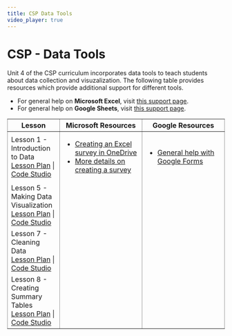 ```yaml
---
title: CSP Data Tools
video_player: true
---
```


# CSP - Data Tools

Unit 4 of the CSP curriculum incorporates data tools to teach students about data collection and visuzalization. The following table provides resources which provide additional support for different tools.

* For general help on **Microsoft Excel**, visit <a href="https://support.office.com/en-us/excel" target="_blank">this support page</a>.
* For general help on **Google Sheets**, visit <a href="https://support.google.com/docs/?hl=en#topic=2811806" target="_blank">this support page</a>.

<style>
  .centertext {
    text-align: center;
  }
</style>
<table cellpadding="10">
	<colgroup>
		<col width="24%" style="border:1px solid #999999;">
		<col width="38%" style="border:1px solid #999999;">
		<col width="38%" style="border:1px solid #999999;">
	</colgroup>
	<thead>
		<tr>
			<th class="centertext">Lesson</th>
			<th class="centertext">Microsoft Resources</th>
			<th class="centertext">Google Resources</th>
		</tr>
	</thead>
	<tbody>
		<tr>
			<td>
				Lesson 1 - Introduction to Data<br>
				<a href="https://code.org/curriculum/cspunit4/1/Teacher" target="_blank">Lesson Plan</a> | 
				<a href="https://studio.code.org/s/cspunit4/stage/1/puzzle/1" target="_blank">Code Studio</a>
			</td>
			<td>
				<ul>
					<li>
						<a href="https://support.office.com/en-us/article/Surveys-in-Excel-hosted-online-5fafd054-19f8-474c-97ec-b606fcda0ff9" target="_blank">
							Creating an Excel survey in OneDrive
						</a>
					</li>
					<li>
						<a href="https://support.office.com/en-us/article/Create-a-survey-ea52a787-822e-4f7e-b5ed-77bb14df3aba" target="_blank">
							More details on creating a survey
						</a>
					</li>
				</ul>
			</td>
			<td>
				<ul>
					<li>
						<a href="https://support.google.com/docs/topic/6063584?hl=en&ref_topic=1360904" target="_blank">
							General help with Google Forms
						</a>
					</li>
				</ul>
			</td>
		</tr>
		<tr>
			<td>
				Lesson 5 - Making Data Visualization<br>
				<a href="https://code.org/curriculum/cspunit4/5/Teacher" target="_blank">Lesson Plan</a> | 
				<a href="https://studio.code.org/s/cspunit4/stage/5/puzzle/1" target="_blank">Code Studio</a>
			</td>
			<td></td>
			<td></td>
		</tr>
		<tr>
			<td>
				Lesson 7 - Cleaning Data<br>
				<a href="https://code.org/curriculum/cspunit4/7/Teacher" target="_blank">Lesson Plan</a> | 
				<a href="https://studio.code.org/s/cspunit4/stage/7/puzzle/1" target="_blank">Code Studio</a>
			</td>
			<td></td>
			<td></td>
		</tr>
		<tr>
			<td>
				Lesson 8 - Creating Summary Tables<br>
				<a href="https://code.org/curriculum/cspunit4/8/Teacher" target="_blank">Lesson Plan</a> | 
				<a href="https://studio.code.org/s/cspunit4/stage/8/puzzle/1" target="_blank">Code Studio</a>
			</td>
			<td></td>
			<td></td>
		</tr>
	</tbody>
</table>